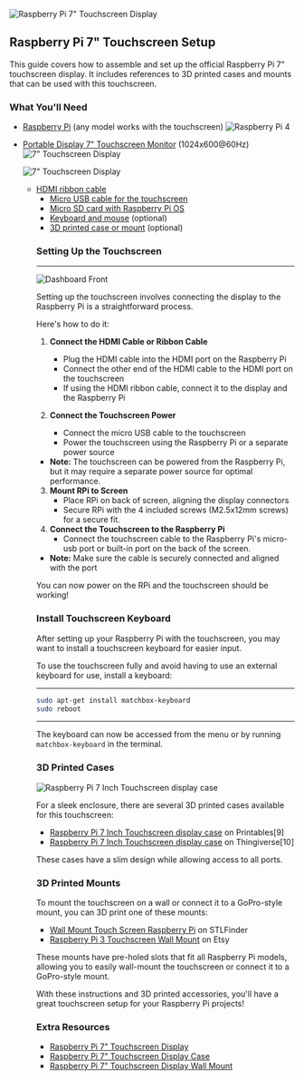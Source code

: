 
![Raspberry Pi 7" Touchscreen Display](./images/Pi-dashboard/pi-dash-all-together.jpeg)





## Raspberry Pi 7" Touchscreen Setup

This guide covers how to assemble and set up the official Raspberry Pi 7" touchscreen display. It includes references to 3D printed cases and mounts that can be used with this touchscreen.

### What You'll Need
- [Raspberry Pi]() (any model works with the touchscreen)
   ![Raspberry Pi 4](./images/Pi-dashboard/electronics/pi-dash-rpi4-front-view.jpeg)
- [Portable Display 7" Touchscreen Monitor](https://) (1024x600@60Hz)
   ![7" Touchscreen Display](./images/Pi-dashboard/electronics/pi-dash-front-no-cover.jpeg)

   ![7" Touchscreen Display](./images/Pi-dashboard/electronics/pi-dash-back-no-cover.jpeg)

 
  - [HDMI ribbon cable]()
    <!-- TODO: create image cropped from all supplies
   ![Raspberry Pi Power Supply](./images/Pi-dashboard/electronics/pi-dash-power-supply.jpeg)
  -->
- [Raspberry Pi power supply]()
<!-- TODO: create image cropped from all supplies
   ![Raspberry Pi Power Supply]()
  -->
- [Micro USB cable for the touchscreen]()
- [Micro SD card with Raspberry Pi OS](https://)
  <!-- TODO: create image cropped from all supplies
   ![Raspberry Pi Power Supply]()
  -->
- [Keyboard and mouse](https://) (optional)
<!-- TODO: create image cropped from all supplies
   ![Raspberry Pi Power Supply]()
  -->
- [3D printed case or mount](https://) (optional)



### Setting Up the Touchscreen
----------------

![Dashboard Front](./images/Pi-dashboard/pi-dash-back-with-3d-front-print.jpeg)

Setting up the touchscreen involves connecting the display to the Raspberry Pi 
is a straightforward process.

Here's how to do it:

<!-- TODO: Add a GIF demonstrating the step-by-step assembly process
![Touchscreen Assembly Process](path/to/assembly-process.gif)
-->



1. **Connect the HDMI Cable or Ribbon Cable**
   - Plug the HDMI cable into the HDMI port on the Raspberry Pi
   - Connect the other end of the HDMI cable to the HDMI port on the touchscreen
    - If using the HDMI ribbon cable, connect it to the display and the Raspberry Pi 

2. **Connect the Touchscreen Power**
    - Connect the micro USB cable to the touchscreen
    - Power the touchscreen using the Raspberry Pi or a separate power source
- **Note:** The touchscreen can be powered from the Raspberry Pi, but it may require a separate power source for optimal performance.

3. **Mount RPi to Screen**
   - Place RPi on back of screen, aligning the display connectors
   - Secure RPi with the 4 included screws (M2.5x12mm screws) for a secure fit.
4. **Connect the Touchscreen to the Raspberry Pi**
   - Connect the touchscreen cable to the Raspberry Pi's micro-usb port or built-in port on the back of the screen.

- **Note:** Make sure the cable is securely connected and aligned with the port

You can now power on the RPi and the touchscreen should be working!

### Install Touchscreen Keyboard
After setting up your Raspberry Pi with the touchscreen, you may want to install a touchscreen keyboard for easier input.

To use the touchscreen fully and avoid having to use an external keyboard for use, install a keyboard:

---
```bash
sudo apt-get install matchbox-keyboard
sudo reboot
```
---

The keyboard can now be accessed from the menu or by running `matchbox-keyboard` in the terminal.

<!-- TODO: Add a GIF showing the touchscreen keyboard in use
![Touchscreen Keyboard Demo](path/to/keyboard-demo.gif)
-->


### 3D Printed Cases

<!-- TODO: Add an image showcasing various 3D printed mounts for the Raspberry Pi Touchscreen
![3D Printed Mounts for Raspberry Pi Touchscreen](path/to/3d-printed-mounts.jpg)
-->

![Raspberry Pi 7 Inch Touchscreen display case](./images/Pi-dashboard/3d-printed-case.gif)

For a sleek enclosure, there are several 3D printed cases available for this touchscreen:

- [Raspberry Pi 7 Inch Touchscreen display case](https://www.printables.com/model/18153-raspberry-pi-7-inch-touchscreen-display-case) on Printables[9] 
- [Raspberry Pi 7 Inch Touchscreen display case](https://www.thingiverse.com/thing:1585924) on Thingiverse[10]

These cases have a slim design while allowing access to all ports.

### 3D Printed Mounts

To mount the touchscreen on a wall or connect it to a GoPro-style mount, you can 3D print one of these mounts:

- [Wall Mount Touch Screen Raspberry Pi](https://www.stlfinder.com/3dmodels/wall-mount-touch-screen-raspberry-pi/) on STLFinder
- [Raspberry Pi 3 Touchscreen Wall Mount](https://www.etsy.com/listing/1045534495/raspberry-pi-3-touchscreen-wall-mount) on Etsy

These mounts have pre-holed slots that fit all Raspberry Pi models, allowing you to easily wall-mount the touchscreen or connect it to a GoPro-style mount.

With these instructions and 3D printed accessories, you'll have a great touchscreen setup for your Raspberry Pi projects!

### Extra Resources

- [Raspberry Pi 7" Touchscreen Display](https://www.raspberrypi.org/products/raspberry-pi-touch-display/)
- [Raspberry Pi 7" Touchscreen Display Case](https://www.thingiverse.com/thing:1585924)
- [Raspberry Pi 7" Touchscreen Display Wall Mount](https://www.stlfinder.com/3dmodels/wall-mount-touch-screen-raspberry-pi/)
